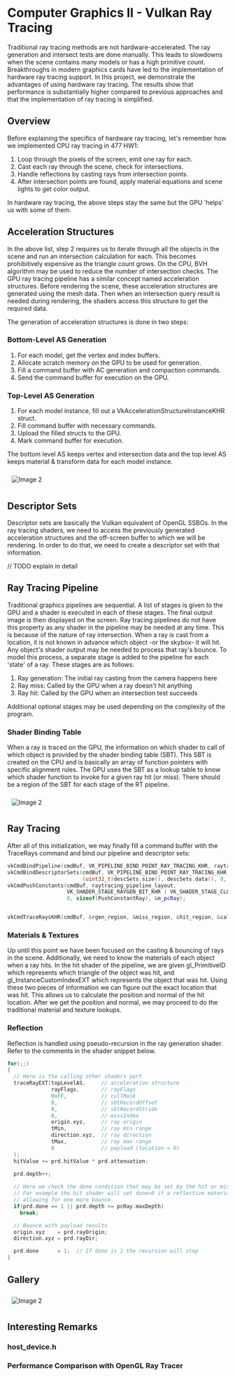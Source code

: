 # Computer Graphics II - Vulkan Ray Tracing

Traditional ray tracing methods are not hardware-accelerated. The ray generation and intersect tests are done manually. This leads to slowdowns when the scene contains many models or has a high primitive count.
Breakthroughs in modern graphics cards have led to the implementation of hardware ray tracing support. In this project, we demonstrate the advantages of using hardware ray tracing. The results show that performance is substantially higher compared
to previous approaches and that the implementation of ray tracing is simplified.

## Overview

Before explaining the specifics of hardware ray tracing, let's remember how we implemented CPU ray tracing in 477 HW1:

1. Loop through the pixels of the screen, emit one ray for each.
2. Cast each ray through the scene, check for intersections.
3. Handle reflections by casting rays from intersection points.
4. After intersection points are found, apply material equations and scene lights to get color output.

In hardware ray tracing, the above steps stay the same but the GPU 'helps' us with some of them.

## Acceleration Structures

In the above list, step 2 requires us to iterate through all the objects in the scene and run an intersection calculation for each. This becomes prohibitively expensive as the triangle count grows. On the CPU, BVH algorithm may be used to reduce the number
of intersection checks. The GPU ray tracing pipeline has a similar concept named acceleration structures. Before rendering the scene, these acceleration structures are generated using the mesh data. Then when an intersection query
result is needed during rendering, the shaders access this structure to get the required data.

The generation of acceleration structures is done in two steps:

### Bottom-Level AS Generation

1. For each model, get the vertex and index buffers.
2. Allocate scratch memory on the GPU to be used for generation.
3. Fill a command buffer with AC generation and compaction commands.
4. Send the command buffer for execution on the GPU.

### Top-Level AS Generation

1. For each model instance, fill out a VkAccelerationStructureInstanceKHR struct.
2. Fill command buffer with necessary commands.
3. Upload the filled structs to the GPU.
4. Mark command buffer for execution.

The bottom level AS keeps vertex and intersection data and the top level AS keeps material & transform data for each model instance.

<div style="display: flex;">
  <img src="acc.png" alt="Image 2" style="flex: 85%; padding: 10px;">
</div>

## Descriptor Sets

Descriptor sets are basically the Vulkan equivalent of OpenGL SSBOs. In the ray tracing shaders, we need to access the previously generated acceleration structures and the off-screen buffer to which we will be rendering. In order to do that, we need to create a descriptor set with that information. 

// TODO explain in detail

## Ray Tracing Pipeline

Traditional graphics pipelines are sequential. A list of stages is given to the GPU and a shader is executed in each of these stages. The final output image is then displayed on the screen. Ray tracing pipelines do not have this property as any shader
in the pipeline may be needed at any time. This is because of the nature of ray intersection. When a ray is cast from a location, it is not known in advance which object -or the skybox- it will hit. Any object's shader output may be needed to process that ray's bounce. To model this process, a separate stage is added to the pipeline for each 'state' of a ray. These stages are as follows:

1. Ray generation: The initial ray casting from the camera happens here
2. Ray miss: Called by the GPU when a ray doesn't hit anything
3. Ray hit: Called by the GPU when an intersection test succeeds

Additional optional stages may be used depending on the complexity of the program.

### Shader Binding Table

When a ray is traced on the GPU, the information on which shader to call of which object is provided by the shader binding table (SBT). This SBT is created on the CPU and is basically an array of function pointers with specific alignment rules.
The GPU uses the SBT as a lookup table to know which shader function to invoke for a given ray hit (or miss). There should be a region of the SBT for each stage of the RT pipeline.

<div style="display: flex;">
  <img src="sbt.png" alt="Image 2" style="flex: 85%; padding: 10px;">
</div>

## Ray Tracing

After all of this initialization, we may finally fill a command buffer with the TraceRays command and bind our pipeline and descriptor sets:

```cpp
vkCmdBindPipeline(cmdBuf, VK_PIPELINE_BIND_POINT_RAY_TRACING_KHR, raytracing_pipeline);
vkCmdBindDescriptorSets(cmdBuf, VK_PIPELINE_BIND_POINT_RAY_TRACING_KHR, raytracing_pipeline_layout, 0,
                        (uint32_t)descSets.size(), descSets.data(), 0, nullptr);
vkCmdPushConstants(cmdBuf, raytracing_pipeline_layout,
                   VK_SHADER_STAGE_RAYGEN_BIT_KHR | VK_SHADER_STAGE_CLOSEST_HIT_BIT_KHR | VK_SHADER_STAGE_MISS_BIT_KHR,
                   0, sizeof(PushConstantRay), &m_pcRay);


vkCmdTraceRaysKHR(cmdBuf, &rgen_region, &miss_region, &hit_region, &call_region, vk_window_size.width, vk_window_size.height, 1);
```

### Materials & Textures

Up until this point we have been focused on the casting & bouncing of rays in the scene. Additionally, we need to know the materials of each object when a ray hits. In the hit shader of the pipeline, we are given gl_PrimitiveID which represents which triangle of the object was hit, and gl_InstanceCustomIndexEXT which represents the object that was hit. Using these two pieces of information we can figure out the exact location that was hit. This allows us to calculate the position and normal of the hit location. After we get the position and normal, we may proceed to do the traditional material and texture lookups.

### Reflection

Reflection is handled using pseudo-recursion in the ray generation shader. Refer to the comments in the shader snippet below.

```cpp
for(;;)
{
  // Here is the calling other shaders part
  traceRayEXT(topLevelAS,     // acceleration structure
              rayFlags,       // rayFlags
              0xFF,           // cullMask
              0,              // sbtRecordOffset
              0,              // sbtRecordStride
              0,              // missIndex
              origin.xyz,     // ray origin
              tMin,           // ray min range
              direction.xyz,  // ray direction
              tMax,           // ray max range
              0               // payload (location = 0)
  );
  hitValue += prd.hitValue * prd.attenuation;
  
  prd.depth++;

  // Here we check the done condition that may be set by the hit or miss shaders
  // For example the hit shader will set done=0 if a reflective material is hit,
  // allowing for one more bounce.
  if(prd.done == 1 || prd.depth >= pcRay.maxDepth)
    break;

  // Bounce with payload results
  origin.xyz    = prd.rayOrigin;
  direction.xyz = prd.rayDir;

  prd.done      = 1;  // If done is 1 the recursion will stop
}
```

## Gallery

<div style="display: flex;">
  <img src="gallery1.png" alt="Image 2" style="flex: 85%; padding: 10px;">
</div>

## Interesting Remarks

### host_device.h

### Performance Comparison with OpenGL Ray Tracer
